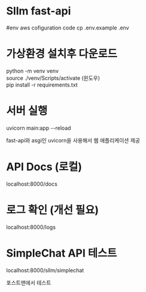 # Sllm fast-api

#env aws cofiguration code
cp .env.example .env

# 가상환경 설치후 다운로드

python -m venv venv <br>
source ./venv/Scripts/activate (윈도우) <br>
pip install -r requirements.txt <br>

# 서버 실행

uvicorn main:app --reload

fast-api와 asgi인 uvicorn을 사용해서 웹 애플리케이션 제공

# API Docs (로컬)

localhost:8000/docs

# 로그 확인 (개선 필요)

localhost:8000/logs

# SimpleChat API 테스트

localhost:8000/sllm/simplechat

포스트맨에서 테스트
